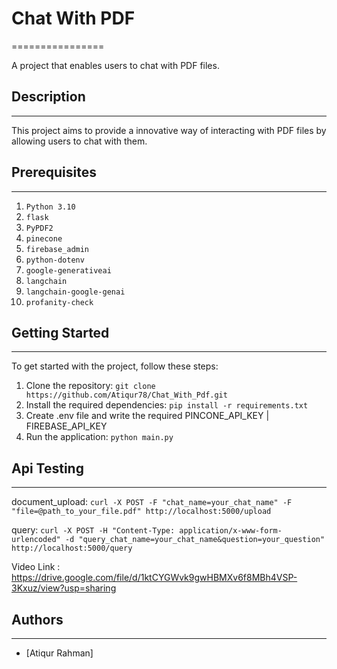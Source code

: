 # Chat With PDF
================

A project that enables users to chat with PDF files.

## Description
---------------

This project aims to provide a innovative way of interacting with PDF files by allowing users to chat with them.

## Prerequisites 
--------------------
1. `Python 3.10` 
2. `flask` 
3. `PyPDF2`
4. `pinecone` 
5. `firebase_admin`
6. `python-dotenv`
7. `google-generativeai` 
8. `langchain`
9. `langchain-google-genai` 
10. `profanity-check` 

## Getting Started
-------------------

To get started with the project, follow these steps:

1. Clone the repository: `git clone https://github.com/Atiqur78/Chat_With_Pdf.git`
2. Install the required dependencies: `pip install -r requirements.txt`
3. Create .env file and write the required PINCONE_API_KEY | FIREBASE_API_KEY
4. Run the application: `python main.py`


## Api Testing
------------

document_upload: `curl -X POST -F "chat_name=your_chat_name" -F "file=@path_to_your_file.pdf" http://localhost:5000/upload`


query: `curl -X POST -H "Content-Type: application/x-www-form-urlencoded" -d "query_chat_name=your_chat_name&question=your_question" http://localhost:5000/query`


Video Link : https://drive.google.com/file/d/1ktCYGWvk9gwHBMXv6f8MBh4VSP-3Kxuz/view?usp=sharing

## Authors
-----------

* [Atiqur Rahman]
